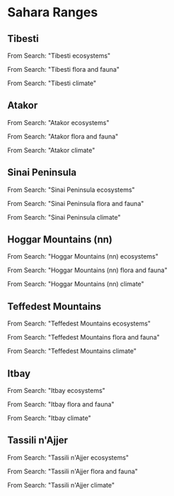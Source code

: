 # Sahara Ranges

## Tibesti

From Search: "Tibesti ecosystems"



From Search: "Tibesti flora and fauna"



From Search: "Tibesti climate"

## Atakor

From Search: "Atakor ecosystems"



From Search: "Atakor flora and fauna"



From Search: "Atakor climate"


## Sinai Peninsula

From Search: "Sinai Peninsula ecosystems"



From Search: "Sinai Peninsula flora and fauna"



From Search: "Sinai Peninsula climate"


## Hoggar Mountains (nn)

From Search: "Hoggar Mountains (nn) ecosystems"



From Search: "Hoggar Mountains (nn) flora and fauna"



From Search: "Hoggar Mountains (nn) climate"


## Teffedest Mountains

From Search: "Teffedest Mountains ecosystems"



From Search: "Teffedest Mountains flora and fauna"



From Search: "Teffedest Mountains climate"


## Itbay

From Search: "Itbay ecosystems"



From Search: "Itbay flora and fauna"



From Search: "Itbay climate"


## Tassili n'Ajjer

From Search: "Tassili n'Ajjer ecosystems"



From Search: "Tassili n'Ajjer flora and fauna"



From Search: "Tassili n'Ajjer climate"
